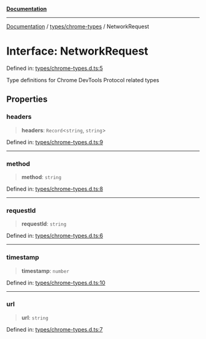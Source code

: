 [**Documentation**](../../../README.md)

***

[Documentation](../../../README.md) / [types/chrome-types](../README.md) / NetworkRequest

# Interface: NetworkRequest

Defined in: [types/chrome-types.d.ts:5](https://github.com/Jason-Vaughan/CLiTS/blob/08dc9183978ffe290c0eea07fbaf407630d61e44/src/types/chrome-types.d.ts#L5)

Type definitions for Chrome DevTools Protocol related types

## Properties

### headers

> **headers**: `Record`\<`string`, `string`\>

Defined in: [types/chrome-types.d.ts:9](https://github.com/Jason-Vaughan/CLiTS/blob/08dc9183978ffe290c0eea07fbaf407630d61e44/src/types/chrome-types.d.ts#L9)

***

### method

> **method**: `string`

Defined in: [types/chrome-types.d.ts:8](https://github.com/Jason-Vaughan/CLiTS/blob/08dc9183978ffe290c0eea07fbaf407630d61e44/src/types/chrome-types.d.ts#L8)

***

### requestId

> **requestId**: `string`

Defined in: [types/chrome-types.d.ts:6](https://github.com/Jason-Vaughan/CLiTS/blob/08dc9183978ffe290c0eea07fbaf407630d61e44/src/types/chrome-types.d.ts#L6)

***

### timestamp

> **timestamp**: `number`

Defined in: [types/chrome-types.d.ts:10](https://github.com/Jason-Vaughan/CLiTS/blob/08dc9183978ffe290c0eea07fbaf407630d61e44/src/types/chrome-types.d.ts#L10)

***

### url

> **url**: `string`

Defined in: [types/chrome-types.d.ts:7](https://github.com/Jason-Vaughan/CLiTS/blob/08dc9183978ffe290c0eea07fbaf407630d61e44/src/types/chrome-types.d.ts#L7)
